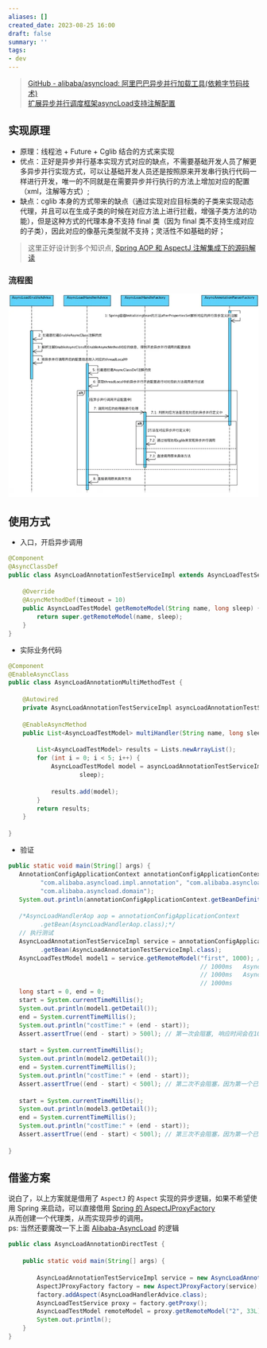 ```yaml
---
aliases: []
created_date: 2023-08-25 16:00
draft: false
summary: ''
tags:
- dev
---
```


> [GitHub - alibaba/asyncload: 阿里巴巴异步并行加载工具(依赖字节码技术)](https://github.com/alibaba/asyncload)  
> [扩展异步并行调度框架asyncLoad支持注解配置](扩展异步并行调度框架asyncLoad支持注解配置.md)

## 实现原理

- 原理：线程池 + Future + Cglib 结合的方式来实现
- 优点：正好是异步并行基本实现方式对应的缺点，不需要基础开发人员了解更多异步并行实现方式，可以让基础开发人员还是按照原来开发串行执行代码一样进行开发，唯一的不同就是在需要异步并行执行的方法上增加对应的配置（xml，注解等方式）;
- 缺点：cglib 本身的方式带来的缺点（通过实现对应目标类的子类来实现动态代理，并且可以在生成子类的时候在对应方法上进行拦截，增强子类方法的功能），但是这种方式的代理本身不支持 final 类（因为 final 类不支持生成对应的子类），因此对应的像基元类型就不支持；灵活性不如基础的好；

> 这里正好设计到多个知识点, [Spring AOP 和 AspectJ 注解集成下的源码解读](Spring%20AOP%20和%20AspectJ%20注解集成下的源码解读.md)

### 流程图

![525](../../Attachments/8f7627fedbf657fbd877d70fa7add882_MD5.png)

## 使用方式

- 入口，开启异步调用

```java
@Component
@AsyncClassDef
public class AsyncLoadAnnotationTestServiceImpl extends AsyncLoadTestServiceImpl {

	@Override
	@AsyncMethodDef(timeout = 10)
	public AsyncLoadTestModel getRemoteModel(String name, long sleep) {
		return super.getRemoteModel(name, sleep);
	}
}
```

- 实际业务代码

```java
@Component  
@EnableAsyncClass  
public class AsyncLoadAnnotationMultiMethodTest {

    @Autowired
    private AsyncLoadAnnotationTestServiceImpl asyncLoadAnnotationTestServiceImpl;

    @EnableAsyncMethod
    public List<AsyncLoadTestModel> multiHandler(String name, long sleep) {

        List<AsyncLoadTestModel> results = Lists.newArrayList();
        for (int i = 0; i < 5; i++) {
            AsyncLoadTestModel model = asyncLoadAnnotationTestServiceImpl.getRemoteModel(name,
                    sleep);

            results.add(model);
        }
        return results;
    }

}

```

- 验证

```java
public static void main(String[] args) {  
   AnnotationConfigApplicationContext annotationConfigApplicationContext = new AnnotationConfigApplicationContext(  
         "com.alibaba.asyncload.impl.annotation", "com.alibaba.asyncload.annotation",  
         "com.alibaba.asyncload.domain");  
   System.out.println(annotationConfigApplicationContext.getBeanDefinitionNames());  
  
   /*AsyncLoadHandlerAop aop = annotationConfigApplicationContext  
         .getBean(AsyncLoadHandlerAop.class);*/  
   // 执行测试  
   AsyncLoadAnnotationTestServiceImpl service = annotationConfigApplicationContext  
         .getBean(AsyncLoadAnnotationTestServiceImpl.class);  
   AsyncLoadTestModel model1 = service.getRemoteModel("first", 1000); // 每个请求sleep  
                                                      // 1000ms   AsyncLoadTestModel model2 = service.getRemoteModel("two", 1000); // 每个请求sleep  
                                                      // 1000ms   AsyncLoadTestModel model3 = service.getRemoteModel("three", 1000); // 每个请求sleep  
                                                      // 1000ms  
   long start = 0, end = 0;  
   start = System.currentTimeMillis();  
   System.out.println(model1.getDetail());  
   end = System.currentTimeMillis();  
   System.out.println("costTime:" + (end - start));  
   Assert.assertTrue((end - start) > 500l); // 第一次会阻塞, 响应时间会在1000ms左右  
  
   start = System.currentTimeMillis();  
   System.out.println(model2.getDetail());  
   end = System.currentTimeMillis();  
   System.out.println("costTime:" + (end - start));  
   Assert.assertTrue((end - start) < 500l); // 第二次不会阻塞，因为第一个已经阻塞了1000ms  
  
   start = System.currentTimeMillis();  
   System.out.println(model3.getDetail());  
   end = System.currentTimeMillis();  
   System.out.println("costTime:" + (end - start));  
   Assert.assertTrue((end - start) < 500l); // 第三次不会阻塞，因为第一个已经阻塞了1000ms  
  
}
```

## 借鉴方案

说白了，以上方案就是借用了 `AspectJ` 的 `Aspect` 实现的异步逻辑，如果不希望使用 Spring 来启动，可以直接借用 [Spring 的 AspectJProxyFactory](../Reference/Spring%20的%20AspectJProxyFactory.md)  
从而创建一个代理类，从而实现异步的调用。  
ps: 当然还要魔改一下上面 [Alibaba-AsyncLoad](#流程图) 的逻辑

```java
public class AsyncLoadAnnotationDirectTest {  
      
    public static void main(String[] args) {  
      
        AsyncLoadAnnotationTestServiceImpl service = new AsyncLoadAnnotationTestServiceImpl();  
        AspectJProxyFactory factory = new AspectJProxyFactory(service);  
        factory.addAspect(AsyncLoadHandlerAdvice.class);  
        AsyncLoadTestService proxy = factory.getProxy();  
        AsyncLoadTestModel remoteModel = proxy.getRemoteModel("2", 33L);  
        System.out.println();  
    }  
}
```
